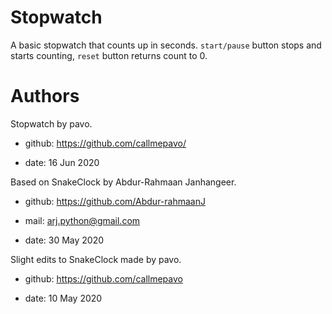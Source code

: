 # Stopwatch
A basic stopwatch that counts up in seconds.  `start/pause` button stops and starts counting, `reset` button returns count to 0.

# Authors
Stopwatch by pavo.

+ github: https://github.com/callmepavo/

+ date: 16 Jun 2020 

Based on SnakeClock by Abdur-Rahmaan Janhangeer.

+ github: https://github.com/Abdur-rahmaanJ

+ mail: arj.python@gmail.com

+ date: 30 May 2020

Slight edits to SnakeClock made by pavo.

+ github: https://github.com/callmepavo

+ date: 10 May 2020